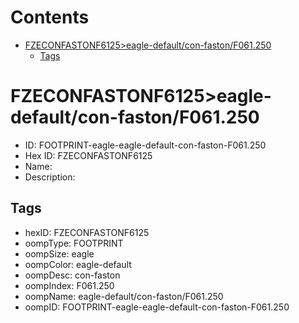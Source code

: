 



Contents
========

* [FZECONFASTONF6125>eagle-default/con-faston/F061.250](#fzeconfastonf6125eagle-defaultcon-fastonf061250)
	* [Tags](#tags)

# FZECONFASTONF6125>eagle-default/con-faston/F061.250

- ID: FOOTPRINT-eagle-eagle-default-con-faston-F061.250
- Hex ID: FZECONFASTONF6125
- Name: 
- Description: 

## Tags

- hexID: FZECONFASTONF6125
- oompType: FOOTPRINT
- oompSize: eagle
- oompColor: eagle-default
- oompDesc: con-faston
- oompIndex: F061.250
- oompName: eagle-default/con-faston/F061.250
- oompID: FOOTPRINT-eagle-eagle-default-con-faston-F061.250
